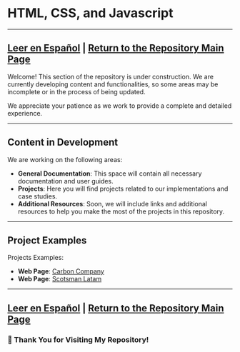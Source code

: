 # HTML, CSS, and Javascript
---
[Leer en Español](README-es.md) | [Return to the Repository Main Page](../)
---

Welcome! This section of the repository is under construction. We are currently developing content and functionalities, so some areas may be incomplete or in the process of being updated.

We appreciate your patience as we work to provide a complete and detailed experience.

---

## Content in Development

We are working on the following areas:

- **General Documentation**: This space will contain all necessary documentation and user guides.
- **Projects**: Here you will find projects related to our implementations and case studies.
- **Additional Resources**: Soon, we will include links and additional resources to help you make the most of the projects in this repository.

---

## Project Examples

Projects Examples:

- **Web Page**: [Carbon Company](./Proyectos/Carbon%20Company/README.md)
- **Web Page**: [Scotsman Latam](./Proyectos/Scotsmanlatam/README.md)


---

[Leer en Español](README-es.md) | [Return to the Repository Main Page](../)
---

### 🙏 Thank You for Visiting My Repository!


